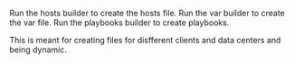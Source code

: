 Run the hosts builder to create the hosts file.
Run the var builder to create the var file. 
Run the playbooks builder to create playbooks. 

This is meant for creating files for disfferent clients and data centers and being dynamic. 


